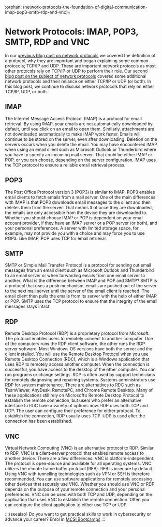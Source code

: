:orphan:
(network-protocols-the-foundation-of-digital-communication-imap-pop3-smtp-rdp-and-vnc)=
# Network Protocols: IMAP, POP3, SMTP, RDP and VNC
 

In our [previous blog post on network protocols](network-protocols-the-foundation-of-digital-communication-tcp-udp) we covered the definition of a protocol, why they are important and began explaining some common protocols; TCP/IP and UDP. These are important network protocols as most other protocols rely on TCP/IP or UDP to perform their role. Our [second blog post on the subject of network protocols](network-protocols-the-foundation-of-digital-communication-arp-dns-dhcp-http-and-ftp) covered some additional network protocols and their reliance on either TCP/IP or UDP (or both). In this blog post, we continue to discuss network protocols that rely on either TCP/IP, UDP, or both.

## IMAP
The Internet Message Access Protocol (IMAP) is a protocol for email retrieval. By using IMAP, your emails are not automatically downloaded by default, until you click on an email to open them. Similarly, attachments are not downloaded automatically to make IMAP work faster. Emails will continue to be stored on the server, even after downloading. Deletion on the servers occurs when you delete the email. You may have encountered IMAP when using an email client such as Microsoft Outlook or Thunderbird where you have to specify an incoming mail server. That could be either IMAP or POP, or you can choose, depending on the server configuration. IMAP uses the TCP protocol to ensure a reliable email retrieval process.

## POP3
The Post Office Protocol version 3 (POP3) is similar to IMAP. POP3 enables email clients to fetch emails from a mail server. One of the main differences with IMAP is that POP3 downloads email messages to the client and then deletes them from the server. That means that once they are downloaded, the emails are only accessible from the device they are downloaded to. Whether you should choose IMAP or POP is dependent on your email account provider, if they have an IMAP server or a POP server (or both), and your personal preferences. A server with limited storage space, for example, may not provide you with a choice and may force you to use POP3. Like IMAP, POP uses TCP for email retrieval.

## SMTP
SMTP or Simple Mail Transfer Protocol is a protocol for sending out email messages from an email client such as Microsoft Outlook and Thunderbird to an email server or when forwarding emails from one email server to another. What is the difference between IMAP and POP and SMTP? SMTP is a protocol that uses a push mechanism, emails are pushed out of the server to the next mail server until the server of the email client is reached. The email client then pulls the emails from its server with the help of either IMAP or POP. SMTP uses the TCP protocol to ensure that the integrity of the email messages stays intact.

## RDP
Remote Desktop Protocol (RDP) is a proprietary protocol from Microsoft. The protocol enables users to remotely connect to another computer. One of the computers runs the RDP client software, the other runs the RDP server software. Most Windows OS versions have both the server and the client installed. You will use the Remote Desktop Protocol when you use Remote Desktop Connection (RDC), which is a Windows application that uses RDP to remotely access another computer. When the connection is successful, you have access to the desktop of the other computer. You can run programs or change settings. RDP is often used by support technicians for remotely diagnosing and repairing systems. Systems administrators use RDP for system maintenance. There are alternatives to RDC such as TeamViewer, AnyDesk, RemotePC, and Chrome Remote Desktop. Many of these applications still rely on Microsoft’s Remote Desktop Protocol to establish the remote connection, but users who prefer an alternative interface to RDC have a variety of options now. RDP uses both TCP and UDP. The user can configure their preference for either protocol. To establish the connection, RDP usually uses TCP. UDP is used after the connection has been established.

## VNC
Virtual Network Computing (VNC) is an alternative protocol to RDP. Similar to RDP, VNC is a client-server protocol that enables remote access to another device. There are a few differences. VNC is platform-independent. The protocol is open-source and available for all operating systems. VNC utilizes the remote frame buffer protocol (RFB). RFB is insecure by default. Using VNC with tunnelling technologies such as VPN or SSH is therefore recommended. You can use software applications for remotely accessing other devices that securely use VNC. Whether you should use VNC or RDP depends on the purpose of your remote connection and your personal preferences. VNC can be used with both TCP and UDP, depending on the application that uses VNC to establish the remote connection. Often you can configure the client application to either use TCP or UDP.

:::{seealso}
Do you want to get practical skills to work in cybersecurity or advance your career? Enrol in [MCSI Bootcamps](https://www.mosse-institute.com/bootcamps.html)
:::